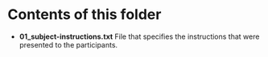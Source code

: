 # Contents of this folder
* **01_subject-instructions.txt** File that specifies the instructions that were presented to the participants.
